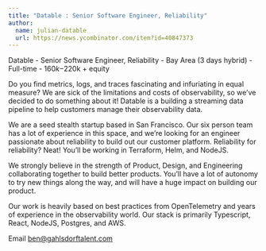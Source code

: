 ```yaml
---
title: "Datable : Senior Software Engineer, Reliability"
author:
  name: julian-datable
  url: https://news.ycombinator.com/item?id=40847373
---
```

Datable - Senior Software Engineer, Reliability - Bay Area (3 days hybrid) - Full-time - $160k-$220k + equity

Do you find metrics, logs, and traces fascinating and infuriating in equal measure? We are sick of the limitations and costs of observability, so we’ve decided to do something about it! Datable is a building a streaming data pipeline to help customers manage their observability data.

We are a seed stealth startup based in San Francisco. Our six person team has a lot of experience in this space, and we’re looking for an engineer passionate about reliability to build out our customer platform. Reliability for reliability? Neat! You’ll be working in Terraform, Helm, and NodeJS.

We strongly believe in the strength of Product, Design, and Engineering collaborating together to build better products. You’ll have a lot of autonomy to try new things along the way, and will have a huge impact on building our product.

Our work is heavily based on best practices from OpenTelemetry and years of experience in the observability world. Our stack is primarily Typescript, React, NodeJS, Postgres, and AWS.

Email ben@gahlsdorftalent.com
